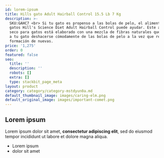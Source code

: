 ```yaml
---
id: lorem-ipsum
title: Hills gato Adult Hairball Control 15.5 Lb 7 Kg
description: >-
  SKU:GAHC7 <br> Si tu gato es propenso a las bolas de pelo, el alimento para
  gatos Hill's Science Diet Adult Hairball Control puede ayudar. Este alimento
  seco para gatos está elaborado con una mezcla de fibras naturales que permiten
  a tu gato deshacerse cómodamente de las bolas de pelo a la vez que reduce la
  formación de nuevas. 
price: '1,275'
order: 0
featured: false
seo:
  title: ''
  description: ''
  robots: []
  extra: []
  type: stackbit_page_meta
layout: product
category: category/category-mstdyun0a.md
default_thumbnail_image: images/caring-elm.png
default_original_image: images/important-comet.png
---
```

## Lorem ipsum

Lorem ipsum dolor sit amet, **consectetur adipiscing elit**, sed do eiusmod tempor incididunt ut labore et dolore magna aliqua.

- Lorem ipsum
- dolor sit amet